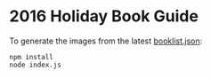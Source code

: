 # 2016 Holiday Book Guide


To generate the images from the latest [booklist.json](http://projects.jsonline.com.s3.amazonaws.com/entertainment/2016/11/27/data/booklist.json):

```
npm install
node index.js
```
